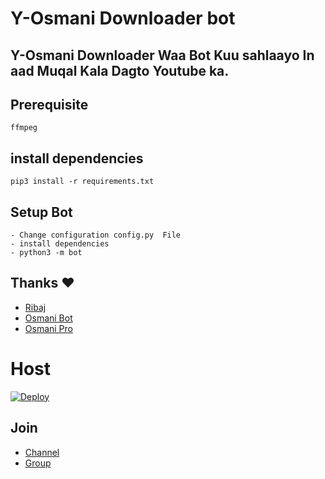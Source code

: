 # Y-Osmani Downloader bot 

## Y-Osmani Downloader Waa Bot Kuu sahlaayo In aad Muqal Kala Dagto Youtube ka.
## Prerequisite
    ffmpeg
  
    
## install dependencies
    pip3 install -r requirements.txt


## Setup Bot
    - Change configuration config.py  File
    - install dependencies
    - python3 -m bot
    
## Thanks ❤️
* [Ribaj](https://telegram.dog/meribaj)
* [Osmani Bot](https://telegram.dog/osmanibots)
* [Osmani Pro](github.com/OsmaniPro)
# Host
[![Deploy](https://www.herokucdn.com/deploy/button.svg)](https://heroku.com/deploy?template=https://github.com/rioprojectx/Youtube-Downloader/tree/master)

## Join
* [Channel](t.me/osmanibots)
* [Group](t.me/osmanigroupbot)
